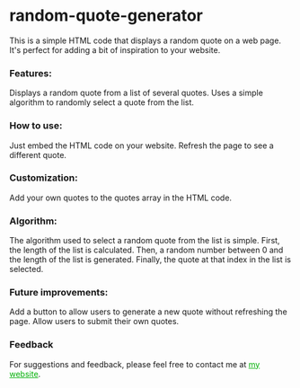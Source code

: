 # random-quote-generator
This is a simple HTML code that displays a random quote on a web page. It's perfect for adding a bit of inspiration to your website.
### Features:
Displays a random quote from a list of several quotes.
Uses a simple algorithm to randomly select a quote from the list.
### How to use:
Just embed the HTML code on your website.
Refresh the page to see a different quote.
### Customization:
Add your own quotes to the quotes array in the HTML code.
### Algorithm:
The algorithm used to select a random quote from the list is simple. First, the length of the list is calculated. 
Then, a random number between 0 and the length of the list is generated. Finally, the quote at that index in the list is selected.

### Future improvements:
Add a button to allow users to generate a new quote without refreshing the page.
Allow users to submit their own quotes.
### Feedback
For suggestions and feedback, please feel free to contact me at <a href="https://www.efekurucay.com/" style="color: #00b006;">my website</a>.
